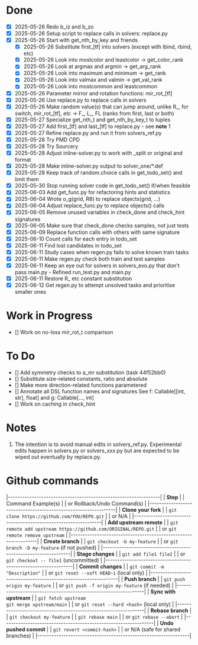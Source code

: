 # Done
- [x] 2025-05-26 Redo b_iz and b_zo
- [x] 2025-05-26 Setup script to replace calls in solvers: replace.py
- [x] 2025-05-26 Start with get_nth_by_key and friends
    - [x] 2025-05-26 Substitute first_[tf] into solvers (except with lbind, rbind, etc)
    - [x] 2025-05-26 Look into mostcolor and leastcolor -> get_color_rank
    - [x] 2025-05-26 Look at argmax and argmin -> get_arg_rank
    - [x] 2025-05-26 Look into maximum and minimum -> get_rank
    - [x] 2025-05-26 Look into valmax and valmin -> get_val_rank
    - [x] 2025-05-26 Look into mostcommon and leastcommon
- [x] 2025-05-26 Parameter mirror and rotation functions: mir_rot_[tf]
- [x] 2025-05-26 Use replace.py to replace calls in solvers
- [x] 2025-05-26 Make random value(s) that can jump around, unlike R_, for switch, mir_rot_[tf], etc -> F_, L_, FL (ranks from first, last or both)
- [x] 2025-05-27 Specialize get_nth_t and get_nth_by_key_t to tuples
- [x] 2025-05-27 Add first_[tf] and last_[tf] to replace.py - see __note__ 1
- [x] 2025-05-27 Refine replace.py and run it from solvers_ref.py
- [x] 2025-05-28 Try PMD CPD
- [x] 2025-05-28 Try Sourcery
- [x] 2025-05-28 Adjust inline-solver.py to work with _split or original and format
- [x] 2025-05-28 Make inline-solver.py output to solver_one/*.def
- [x] 2025-05-28 Keep track of random.choice calls in get_todo_set() and limit them
- [x] 2025-05-30 Stop running solver code in get_todo_set() if/when feasible
- [x] 2025-06-03 Add get_func.py for refactoring hints and statistics
- [x] 2025-06-04 Wrote o_g(grid, R8) to replace objects(grid, ...)
- [x] 2025-06-04 Adjust replace_func.py to replace objects() calls
- [x] 2025-06-05 Remove unused variables in check_done and check_hint signatures
- [x] 2025-06-05 Make sure that check_done checks samples, not just tests
- [x] 2025-06-09 Replace function calls with others with same signature
- [x] 2025-06-10 Count calls for each entry in todo_set
- [x] 2025-06-11 Find lost candidates in todo_set
- [x] 2025-06-11 Study cases when regen.py fails to solve known train tasks
- [x] 2025-06-11 Make regen.py check both train and test samples
- [x] 2025-06-11 Keep an eye out for solvers in solvers_evo.py that don't pass main.py - Refined run_test.py and main.py
- [x] 2025-06-11 Restore R_ etc constant substitution
- [x] 2025-06-12 Get regen.py to attempt unsolved tasks and prioritise smaller ones

# Work in Progress
- [] Work on no-loss mir_rot_t comparison

# To Do
- [] Add symmetry checks to a_mr substitution (task 44f52bb0)
- [] Substitute size-related constants, ratio and absolute
- [] Make more direction-related functions parametered
- [] Annotate all DSL function names and signatures
     See f: Callable[[int, str], float] and g: Callable[..., int]
- [] Work on caching in check_hint

# Notes
1. The intention is to avoid manual edits in solvers_ref.py.
    Experimental edits happen in solvers.py or solvers_xxx.py but are expected to be wiped out eventually by replace.py.

# Github commands
|----------------------------------------------------------------|
| **Step**                                                       |
| Command Example(s)                                             |
| or Rollback/Undo Command(s)                                    |
|----------------------------------------------------------------|
| **Clone your fork**                                            |
| `git clone https://github.com/YOU/REPO.git`                    |
|  or  N/A                                                       |
|----------------------------------------------------------------|
| **Add upstream remote**                                        |
| `git remote add upstream https://github.com/ORIGINAL/REPO.git` |
|  or `git remote remove upstream`                               |
|----------------------------------------------------------------|
| **Create branch**                                              |
| `git checkout -b my-feature`                                   |
|  or `git branch -D my-feature` (if not pushed)                 |
|----------------------------------------------------------------|
| **Stage changes**                                              |
| `git add file1 file2`                                          |
|  or `git checkout -- file1` (uncommitted)                      |
|----------------------------------------------------------------|
| **Commit changes**                                             |
| `git commit -m "Description"`                                  |
|  or `git reset --soft HEAD~1` (local only)                     |
|----------------------------------------------------------------|
| **Push branch**                                                |
| `git push origin my-feature`                                   |
|  or `git push -f origin my-feature` (if needed)                |
|----------------------------------------------------------------|
| **Sync with upstream**                                         |
| `git fetch upstream`<br>`git merge upstream/main`              |
|  or `git reset --hard <hash>` (local only)                     |
|----------------------------------------------------------------|
| **Rebase branch**                                              |
| `git checkout my-feature`                                      |
| `git rebase main`                                              |
|  or `git rebase --abort`                                       |
|----------------------------------------------------------------|
| **Undo pushed commit**                                         |
| `git revert <commit-hash>`                                     |
|  or  N/A (safe for shared branches)                            |
|----------------------------------------------------------------|
